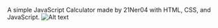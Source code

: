 A simple JavaScript Calculator made by 21Ner04 with HTML, CSS, and JavaScript.
![Alt text](image.png)